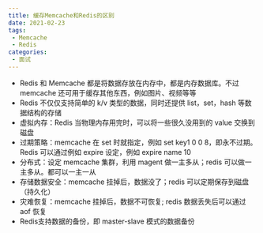 ```yaml
---
title: 缓存Memcache和Redis的区别
date: 2021-02-23
tags:
 - Memcache
 - Redis
categories:
 - 面试
---
```


- Redis 和 Memcache 都是将数据存放在内存中，都是内存数据库。不过 memcache 还可用于缓存其他东西，例如图片、视频等等
- Redis 不仅仅支持简单的 k/v 类型的数据，同时还提供 list，set，hash 等数据结构的存储
- 虚拟内存：Redis 当物理内存用完时，可以将一些很久没用到的 value 交换到磁盘
- 过期策略：memcache 在 set 时就指定，例如 set key1 0 0 8，即永不过期。Redis 可以通过例如 expire 设定，例如 expire name 10
- 分布式：设定 memcache 集群，利用 magent 做一主多从；redis 可以做一主多从。都可以一主一从
- 存储数据安全：memcache 挂掉后，数据没了；redis 可以定期保存到磁盘（持久化）
- 灾难恢复：memcache 挂掉后，数据不可恢复; redis 数据丢失后可以通过 aof 恢复
- Redis支持数据的备份，即 master-slave 模式的数据备份

